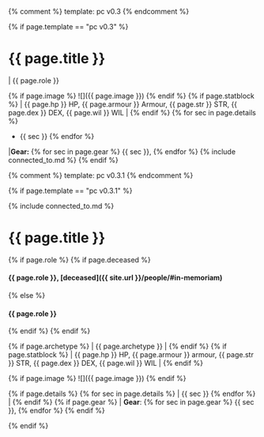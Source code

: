 {% comment %} template: pc v0.3 {% endcomment %}

{% if page.template == "pc v0.3" %}

# {{ page.title }}

| {{ page.role }}

{% if page.image %}
![]({{ page.image }})
{% endif %}
{% if page.statblock %}
| {{ page.hp }} HP, {{ page.armour }} Armour, {{ page.str }} STR, {{ page.dex }} DEX, {{ page.wil }} WIL |
{% endif %}
{% for sec in page.details %} 
- {{ sec }}  {% endfor %}

|**Gear:** {% for sec in page.gear %} {{ sec }}, {% endfor %}
{% include connected_to.md %}
{% endif %}





{% comment %} template: pc v0.3.1 {% endcomment %}

{% if page.template == "pc v0.3.1" %}

{% include connected_to.md %}
# {{ page.title }}

{% if page.role %}
{% if page.deceased %}
#### **{{ page.role }}**, [deceased]({{ site.url }}/people/#in-memoriam)
{% else %}
#### **{{ page.role }}**
{% endif %}
{% endif %}

{% if page.archetype %}
| {{ page.archetype }} | {% endif %} {% if page.statblock %} 
| {{ page.hp }} HP, {{ page.armour }} armour, {{ page.str }} STR, {{ page.dex }} DEX, {{ page.wil }} WIL |
{% endif %} 

{% if page.image %}
![]({{ page.image }})
{% endif %}

{% if page.details %}
{% for sec in page.details %}
| {{ sec }} {% endfor %} |
{% endif %} {% if page.gear %} | **Gear**: {% for sec in page.gear %} {{ sec }}, {% endfor %} {% endif %}

{% endif %}
